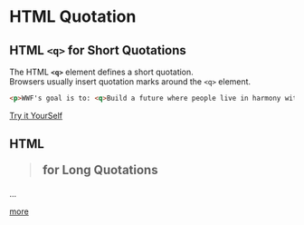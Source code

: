 # HTML Quotation

## HTML `<q>` for Short Quotations

The HTML **`<q>`** element defines a short quotation.  
Browsers usually insert quotation marks around the `<q>` element.  

```html
<p>WWF's goal is to: <q>Build a future where people live in harmony with nature.</q></p>
```
[Try it YourSelf](http://www.w3schools.com/html/tryit.asp?filename=tryhtml_formatting_q)  

## HTML <blockquote> for Long Quotations
...


[more](http://www.w3schools.com/html/html_quotation_elements.asp) 
